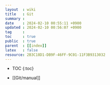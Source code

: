 ```yaml
---
layout  : wiki
title   : Git
summary : 
date    : 2024-02-10 00:55:11 +0900
updated : 2024-02-10 00:56:07 +0900
tag     : 
toc     : true
public  : true
parent  : [[index]] 
latex   : false
resource: 2B3C18D1-DB9F-46FF-9C01-11F3B9313032
---
```

* TOC
{:toc}

- [[Git/manual]]
